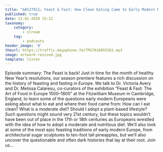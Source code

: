 ```yaml
---
title: "&#127911; Feast & Fast: How Clean Eating Came to Early Modern Europe"
published: true
date: 21-01-2020 15:12
taxonomy:
    category:
        - stream
    tag:
        - podcasts
header_image: '0'
theurl: https://traffic.megaphone.fm/TPG7018955561.mp3
image: artwork-resized.jpg
template: listen
--- 
```

Episode summary: The Feast is back! Just in time for the month of healthy New Year’s resolutions, our season premiere features a rich discussion on the history of feasting and fasting in Europe. We talk to Dr. Victoria Avery and Dr. Melissa Calaresu, co-curators of the exhibition “Feast & Fast: The Art of Food in Europe 1500–1800” at the Fitzwilliam Museum in Cambridge, England, to learn some of the questions early modern Europeans were asking about what to eat and where their food came from: How can I eat clean? What is a moderate diet? Should I adopt a plant-based lifestyle? Such questions might sound very 21st century, but these topics wouldn’t have been out of place in the 17th or 18th centuries as Europeans wrestled with the idea of how to adopt a moderate and nutritious diet. We’ll also look at some of the most epic feasting traditions of early modern Europe, from architectural sugar sculptures to ten-foot tall pineapples, but we’ll also uncover the questionable and often dark histories that lay at their root. Join us…

